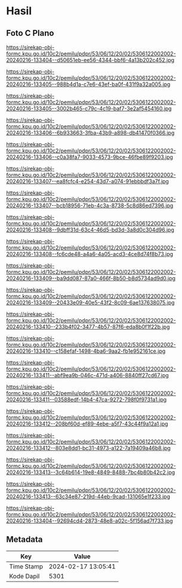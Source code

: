# Hasil

## Foto C Plano

https://sirekap-obj-formc.kpu.go.id/10c2/pemilu/pdpr/53/06/12/20/02/5306122002002-20240216-133404--d50651eb-ee56-4344-bbf6-4a13b202c452.jpg

https://sirekap-obj-formc.kpu.go.id/10c2/pemilu/pdpr/53/06/12/20/02/5306122002002-20240216-133405--988b4d1a-c7e6-43ef-ba0f-431f9a32a005.jpg

https://sirekap-obj-formc.kpu.go.id/10c2/pemilu/pdpr/53/06/12/20/02/5306122002002-20240216-133405--3002b465-c79c-4c19-baf7-3e2af5454160.jpg

https://sirekap-obj-formc.kpu.go.id/10c2/pemilu/pdpr/53/06/12/20/02/5306122002002-20240216-133406--6b933663-3fba-43b9-a898-db41470f0366.jpg

https://sirekap-obj-formc.kpu.go.id/10c2/pemilu/pdpr/53/06/12/20/02/5306122002002-20240216-133406--c0a38fa7-9033-4573-9bce-46fbe89f9203.jpg

https://sirekap-obj-formc.kpu.go.id/10c2/pemilu/pdpr/53/06/12/20/02/5306122002002-20240216-133407--ea8fcfc4-e254-43d7-a074-91ebbbdf3a7f.jpg

https://sirekap-obj-formc.kpu.go.id/10c2/pemilu/pdpr/53/06/12/20/02/5306122002002-20240216-133407--bcb18956-71eb-4c3a-8738-5c8d86ed7396.jpg

https://sirekap-obj-formc.kpu.go.id/10c2/pemilu/pdpr/53/06/12/20/02/5306122002002-20240216-133408--9dbff31d-63c4-46d5-bd3d-3a8d0c304d96.jpg

https://sirekap-obj-formc.kpu.go.id/10c2/pemilu/pdpr/53/06/12/20/02/5306122002002-20240216-133408--fc6cde48-a4a6-4a05-acd3-4ce8d74f8b73.jpg

https://sirekap-obj-formc.kpu.go.id/10c2/pemilu/pdpr/53/06/12/20/02/5306122002002-20240216-133409--ba9dd087-87a0-466f-8b50-b8d5734ad9d0.jpg

https://sirekap-obj-formc.kpu.go.id/10c2/pemilu/pdpr/53/06/12/20/02/5306122002002-20240216-133409--20433e09-40e5-43f2-8c09-6ae137638075.jpg

https://sirekap-obj-formc.kpu.go.id/10c2/pemilu/pdpr/53/06/12/20/02/5306122002002-20240216-133410--233b4f02-3477-4b57-87f6-eda8b0f1f22b.jpg

https://sirekap-obj-formc.kpu.go.id/10c2/pemilu/pdpr/53/06/12/20/02/5306122002002-20240216-133410--c158efaf-1498-4ba6-9aa2-fb1e952161ce.jpg

https://sirekap-obj-formc.kpu.go.id/10c2/pemilu/pdpr/53/06/12/20/02/5306122002002-20240216-133411--abf9ea9b-046c-471d-a406-8840ff27cd67.jpg

https://sirekap-obj-formc.kpu.go.id/10c2/pemilu/pdpr/53/06/12/20/02/5306122002002-20240216-133411--03588edf-14b4-47ca-9272-798f0f9731a1.jpg

https://sirekap-obj-formc.kpu.go.id/10c2/pemilu/pdpr/53/06/12/20/02/5306122002002-20240216-133412--208bf60d-ef89-4ebe-a5f7-43c44f9a12a1.jpg

https://sirekap-obj-formc.kpu.go.id/10c2/pemilu/pdpr/53/06/12/20/02/5306122002002-20240216-133412--803e8dd1-bc31-4973-a122-7a19409a46b8.jpg

https://sirekap-obj-formc.kpu.go.id/10c2/pemilu/pdpr/53/06/12/20/02/5306122002002-20240216-133413--3c64b614-19e8-4849-8488-7bc4b80b42c2.jpg

https://sirekap-obj-formc.kpu.go.id/10c2/pemilu/pdpr/53/06/12/20/02/5306122002002-20240216-133413--63c34e87-219d-44eb-9cad-131065e1f233.jpg

https://sirekap-obj-formc.kpu.go.id/10c2/pemilu/pdpr/53/06/12/20/02/5306122002002-20240216-133404--92694cd4-2873-48e8-a02c-5f156ad7f733.jpg


## Metadata

| Key        | Value               |
| ---------- | ------------------- |
| Time Stamp | 2024-02-17 13:05:41 |
| Kode Dapil | 5301                |



